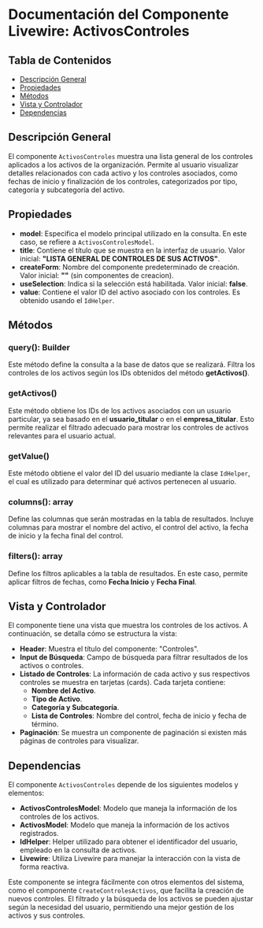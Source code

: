 # Documentación del Componente Livewire: ActivosControles

## Tabla de Contenidos
- [Descripción General](#descripción-general)
- [Propiedades](#propiedades)
- [Métodos](#métodos)
- [Vista y Controlador](#vista-y-controlador)
- [Dependencias](#dependencias)

## Descripción General
El componente `ActivosControles` muestra una lista general de los controles aplicados a los activos de la organización. Permite al usuario visualizar detalles relacionados con cada activo y los controles asociados, como fechas de inicio y finalización de los controles, categorizados por tipo, categoría y subcategoría del activo.

## Propiedades

- **model**: Especifica el modelo principal utilizado en la consulta. En este caso, se refiere a `ActivosControlesModel`.
- **title**: Contiene el título que se muestra en la interfaz de usuario. Valor inicial: **"LISTA GENERAL DE CONTROLES DE SUS ACTIVOS"**.
- **createForm**: Nombre del componente predeterminado de creación. Valor inicial: **""** (sin componentes de creacion).
- **useSelection**: Indica si la selección está habilitada. Valor inicial: **false**.
- **value**: Contiene el valor ID del activo asociado con los controles. Es obtenido usando el `IdHelper`.

## Métodos

### query(): Builder
Este método define la consulta a la base de datos que se realizará. Filtra los controles de los activos según los IDs obtenidos del método **getActivos()**.

### getActivos()
Este método obtiene los IDs de los activos asociados con un usuario particular, ya sea basado en el **usuario_titular** o en el **empresa_titular**. Esto permite realizar el filtrado adecuado para mostrar los controles de activos relevantes para el usuario actual.

### getValue()
Este método obtiene el valor del ID del usuario mediante la clase `IdHelper`, el cual es utilizado para determinar qué activos pertenecen al usuario.

### columns(): array
Define las columnas que serán mostradas en la tabla de resultados. Incluye columnas para mostrar el nombre del activo, el control del activo, la fecha de inicio y la fecha final del control.

### filters(): array
Define los filtros aplicables a la tabla de resultados. En este caso, permite aplicar filtros de fechas, como **Fecha Inicio** y **Fecha Final**.

## Vista y Controlador
El componente tiene una vista que muestra los controles de los activos. A continuación, se detalla cómo se estructura la vista:

- **Header**: Muestra el título del componente: "Controles".
- **Input de Búsqueda**: Campo de búsqueda para filtrar resultados de los activos o controles.
- **Listado de Controles**: La información de cada activo y sus respectivos controles se muestra en tarjetas (cards). Cada tarjeta contiene:
  - **Nombre del Activo**.
  - **Tipo de Activo**.
  - **Categoría y Subcategoría**.
  - **Lista de Controles**: Nombre del control, fecha de inicio y fecha de término.
- **Paginación**: Se muestra un componente de paginación si existen más páginas de controles para visualizar.

## Dependencias
El componente `ActivosControles` depende de los siguientes modelos y elementos:

- **ActivosControlesModel**: Modelo que maneja la información de los controles de los activos.
- **ActivosModel**: Modelo que maneja la información de los activos registrados.
- **IdHelper**: Helper utilizado para obtener el identificador del usuario, empleado en la consulta de activos.
- **Livewire**: Utiliza Livewire para manejar la interacción con la vista de forma reactiva.

Este componente se integra fácilmente con otros elementos del sistema, como el componente `CreateControlesActivos`, que facilita la creación de nuevos controles. El filtrado y la búsqueda de los activos se pueden ajustar según la necesidad del usuario, permitiendo una mejor gestión de los activos y sus controles.

